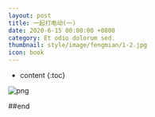 ```yaml
---
layout: post
title: 一起打电动(一)
date: 2020-6-15 00:00:00 +0800
category: Et odio dolorum sed.
thumbnail: style/image/fengmian/1-2.jpg
icon: book
---
```


* content
{:toc}

![png](\myPage\style\image\力学复习提纲_长图0.png)

##end




